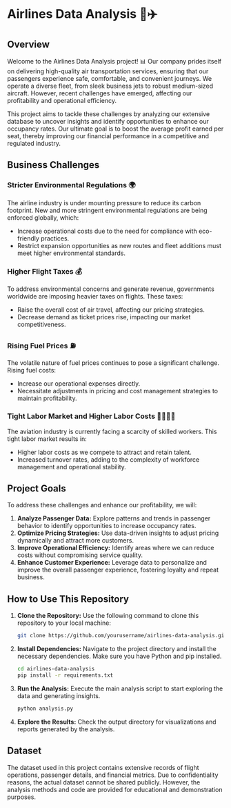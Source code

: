 # Airlines Data Analysis 🚀✈️

## Overview

Welcome to the Airlines Data Analysis project! 📊 Our company prides itself on delivering high-quality air transportation services, ensuring that our passengers experience safe, comfortable, and convenient journeys. We operate a diverse fleet, from sleek business jets to robust medium-sized aircraft. However, recent challenges have emerged, affecting our profitability and operational efficiency.

This project aims to tackle these challenges by analyzing our extensive database to uncover insights and identify opportunities to enhance our occupancy rates. Our ultimate goal is to boost the average profit earned per seat, thereby improving our financial performance in a competitive and regulated industry.

## Business Challenges

### Stricter Environmental Regulations 🌍

The airline industry is under mounting pressure to reduce its carbon footprint. New and more stringent environmental regulations are being enforced globally, which:

- Increase operational costs due to the need for compliance with eco-friendly practices.
- Restrict expansion opportunities as new routes and fleet additions must meet higher environmental standards.

### Higher Flight Taxes 💰

To address environmental concerns and generate revenue, governments worldwide are imposing heavier taxes on flights. These taxes:

- Raise the overall cost of air travel, affecting our pricing strategies.
- Decrease demand as ticket prices rise, impacting our market competitiveness.

### Rising Fuel Prices ⛽

The volatile nature of fuel prices continues to pose a significant challenge. Rising fuel costs:

- Increase our operational expenses directly.
- Necessitate adjustments in pricing and cost management strategies to maintain profitability.

### Tight Labor Market and Higher Labor Costs 👷‍♀️👷‍♂️

The aviation industry is currently facing a scarcity of skilled workers. This tight labor market results in:

- Higher labor costs as we compete to attract and retain talent.
- Increased turnover rates, adding to the complexity of workforce management and operational stability.

## Project Goals

To address these challenges and enhance our profitability, we will:

1. **Analyze Passenger Data:** Explore patterns and trends in passenger behavior to identify opportunities to increase occupancy rates.
2. **Optimize Pricing Strategies:** Use data-driven insights to adjust pricing dynamically and attract more customers.
3. **Improve Operational Efficiency:** Identify areas where we can reduce costs without compromising service quality.
4. **Enhance Customer Experience:** Leverage data to personalize and improve the overall passenger experience, fostering loyalty and repeat business.

## How to Use This Repository

1. **Clone the Repository:** Use the following command to clone this repository to your local machine:
    ```bash
    git clone https://github.com/yourusername/airlines-data-analysis.git
    ```

2. **Install Dependencies:** Navigate to the project directory and install the necessary dependencies. Make sure you have Python and pip installed.
    ```bash
    cd airlines-data-analysis
    pip install -r requirements.txt
    ```

3. **Run the Analysis:** Execute the main analysis script to start exploring the data and generating insights.
    ```bash
    python analysis.py
    ```

4. **Explore the Results:** Check the output directory for visualizations and reports generated by the analysis.

## Dataset

The dataset used in this project contains extensive records of flight operations, passenger details, and financial metrics. Due to confidentiality reasons, the actual dataset cannot be shared publicly. However, the analysis methods and code are provided for educational and demonstration purposes.



